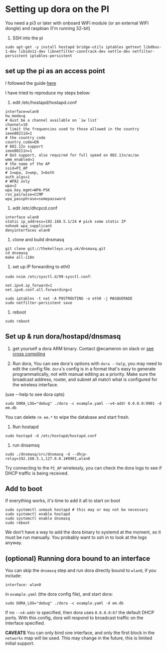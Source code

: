 # Setting up dora on the PI

You need a pi3 or later with onboard WIFI module (or an external WIFI dongle) and raspbian (I'm running 32-bit)

1.  SSH into the pi

```
sudo apt-get -y install hostapd bridge-utils iptables gettext libdbus-1-dev libidn11-dev libnetfilter-conntrack-dev nettle-dev netfilter-persistent iptables-persistent
```

## set up the pi as an access point

I followed the guide [here](https://www.raspberrypi.com/documentation/computers/configuration.html#setting-up-a-routed-wireless-access-point)

I have tried to reproduce my steps below:

1. edit /etc/hostapd/hostapd.conf

```
interface=wlan0
hw_mode=g
# must be a channel available on `iw list`
channel=10
# limit the frequencies used to those allowed in the country
ieee80211d=1
# the country code
country_code=EN
# 802.11n support
ieee80211n=1
# QoS support, also required for full speed on 802.11n/ac/ax
wmm_enabled=1
# the name of the AP
ssid=PI_AP
# 1=wpa, 2=wep, 3=both
auth_algs=1
# WPA2 only
wpa=2
wpa_key_mgmt=WPA-PSK
rsn_pairwise=CCMP
wpa_passphrase=somepassword
```

1. edit /etc/dhcpcd.conf

```
interface wlan0
static ip_address=192.168.5.1/24 # pick some static IP
nohook wpa_supplicant
denyinterfaces wlan0
```

1. clone and build dnsmasq

```
git clone git://thekelleys.org.uk/dnsmasq.git
cd dnsmasq
make all-i18n
```

1. set up IP forwarding to eth0

`sudo nvim /etc/sysctl.d/99-sysctl.conf`:

```
net.ipv4.ip_forward=1
net.ipv6.conf.all.forwarding=1
```

```
sudo iptables -t nat -A POSTROUTING -o eth0 -j MASQUERADE
sudo netfilter-persistent save
```

1. reboot

```
sudo reboot
```

## Set up & run dora/hostapd/dnsmasq

1. get yourself a dora ARM binary. Contact @ecameron on slack or [see cross compiling](#cross-compiling-to-arm)

1. Run dora, You can see dora's options with `dora --help`, you may need to edit the config file. `dora`'s config is in a format that's easy to generate programmatically, not with manual editing as a priority. Make sure the broadcast address, router, and subnet all match what is configured for the wireless interface.

(use --help to see dora opts)

```
sudo DORA_LOG="debug" ./dora -c example.yaml --v4-addr 0.0.0.0:9901 -d em.db
```

You can delete `rm em.*` to wipe the database and start fresh.

1. Run hostapd

```
sudo hostapd -d /etc/hostapd/hostapd.conf
```

1. run dnsamsq

```
sudo ./dnsmasq/src/dnsmasq -d --dhcp-relay=192.168.5.1,127.0.0.1#9901,wlan0
```

Try connecting to the `PI_AP` wirelessly, you can check the dora logs to see if DHCP traffic is being received.

## Add to boot

If everything works, it's time to add it all to start on boot

```
sudo systemctl unmask hostapd # this may or may not be necessary
sudo systemctl enable hostapd
sudo systemctl enable dnsmasq
sudo reboot
```

We don't have a way to add the dora binary to systemd at the moment, so it must be run manually. You probably want to ssh in to look at the logs anyway.

## (optional) Running dora bound to an interface

You can skip the `dnsmasq` step and run dora directly bound to `wlan0`, if you include:

```
interface: wlan0
```

in `example.yaml` (the dora config file), and start dora:

```
sudo DORA_LOG="debug" ./dora -c example.yaml -d em.db
```

If no `--v4-addr` is specified, then dora uses `0.0.0.0:67` the default DHCP ports. With this config, dora will respond to broadcast traffic on the interface specified.

**CAVEATS** You can only bind one interface, and only the first block in the `networks` map will be used. This may change in the future, this is limited initial support.
